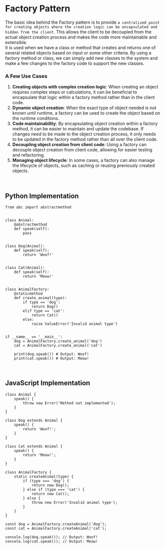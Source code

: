 # Factory Pattern

The basic idea behind the Factory pattern is to provide `a centralized point for creating objects where the creation logic can be encapsulated and hidden from the client`. This allows the client to be decoupled from the actual object creation process and makes the code more maintainable and extensible.
<br> It is used when we have a class or method that creates and returns one of several related objects based on input or some other criteria. By using a factory method or class, we can simply add new classes to the system and make a few changes to the factory code to support the new classes.

### A Few Use Cases

1. **Creating objects with complex creation logic**: When creating an object requires complex steps or calculations, it can be beneficial to encapsulate that logic within a factory method rather than in the client code.
2. **Dynamic object creation**: When the exact type of object needed is not known until runtime, a factory can be used to create the object based on the runtime conditions.
3. **Code maintainability**: By encapsulating object creation within a factory method, it can be easier to maintain and update the codebase. If changes need to be made to the object creation process, it only needs to be updated in the factory method rather than all over the client code.
4. **Decoupling object creation from client code**: Using a factory can decouple object creation from client code, allowing for easier testing and refactoring.
5. **Managing object lifecycle**: In some cases, a factory can also manage the lifecycle of objects, such as caching or reusing previously created objects.

<br>

<h2>Python Implementation</h2>

    from abc import abstractmethod


    class Animal:
        @abstractmethod
        def speak(self):
            pass


    class Dog(Animal):
        def speak(self):
            return 'Woof!'


    class Cat(Animal):
        def speak(self):
            return 'Meow!'


    class AnimalFactory:
        @staticmethod
        def create_animal(type):
            if type == 'dog':
                return Dog()
            elif type == 'cat':
                return Cat()
            else:
                raise ValueError('Invalid animal type')


    if __name__ == '__main__':
        dog = AnimalFactory.create_animal('dog')
        cat = AnimalFactory.create_animal('cat')

        print(dog.speak()) # Output: Woof!
        print(cat.speak()) # Output: Meow!
        
<br>

<h2>JavaScript Implementation</h2>

    class Animal {
        speak() {
            throw new Error('Method not implemented');
        }
    }

    class Dog extends Animal {
        speak() {
            return 'Woof!';
        }
    }

    class Cat extends Animal {
        speak() {
            return 'Meow!';
        }
    }

    class AnimalFactory {
        static createAnimal(type) {
            if (type === 'dog') {
                return new Dog();
            } else if (type === 'cat') {
                return new Cat();
            } else {
                throw new Error('Invalid animal type');
            }
        }
    }

    const dog = AnimalFactory.createAnimal('dog');
    const cat = AnimalFactory.createAnimal('cat');

    console.log(dog.speak()); // Output: Woof!
    console.log(cat.speak()); // Output: Meow!
